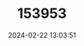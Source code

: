 ---
title: "153953"
category: "Orconectes alabamensis"
draft: false
date: 2024-02-22 13:03:51
languages:
  English: ["Alabama Crayfish"]
---